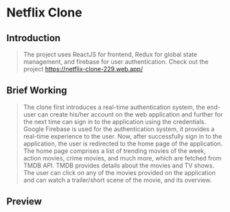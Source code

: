# Netflix Clone

## Introduction

> The project uses ReactJS for frontend, Redux for global state management, and firebase for user authentication. Check out the project https://netflix-clone-229.web.app/

## Brief Working

> The clone first introduces a real-time authentication system, the end-user can create his/her account on the web application and further for the next time can sign in to the application using the credentials. Google Firebase is used for the authentication system, it provides a real-time experience to the user. Now, after successfully sign in to the application, the user is redirected to the home page of the application. The home page comprises a list of trending movies of the week, action movies, crime movies, and much more, which are fetched from TMDB API. TMDB provides details about the movies and TV shows. The user can click on any of the movies provided on the application and can watch a trailer/short scene of the movie, and its overview.

## Preview
